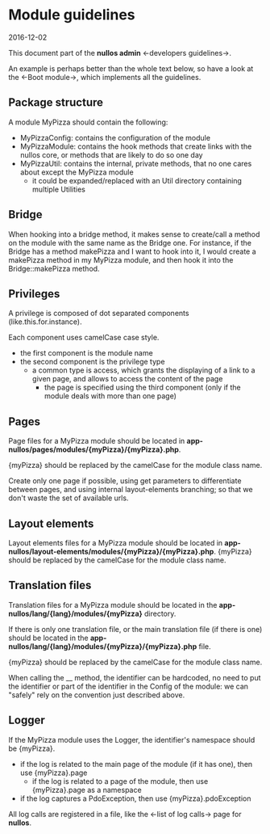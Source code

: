 Module guidelines
=====================
2016-12-02



This document part of the **nullos admin** <-developers guidelines->.




An example is perhaps better than the whole text below, so have a look at
the <-Boot module->, which implements
all the guidelines.




Package structure
--------------
A module MyPizza should contain the following:


- MyPizzaConfig: contains the configuration of the module
- MyPizzaModule: contains the hook methods that create links with the nullos core, or methods that are likely to do so one day 
- MyPizzaUtil: contains the internal, private methods, that no one cares about except the MyPizza module
    - it could be expanded/replaced with an Util directory containing multiple Utilities




Bridge
----------

When hooking into a bridge method, it makes sense to create/call a method on the module with the same name as the Bridge one.
For instance, if the Bridge has a method makePizza and I want to hook into it, I would create a makePizza method in my MyPizza module,
and then hook it into the Bridge::makePizza method.






Privileges
--------------

A privilege is composed of dot separated components (like.this.for.instance).

Each component uses camelCase case style.

- the first component is the module name
- the second component is the privilege type
    - a common type is access, which grants the displaying of a link to a given page, and allows to access the content of the page
        - the page is specified using the third component (only if the module deals with more than one page) 




Pages
----------------------

Page files for a MyPizza module should be located in **app-nullos/pages/modules/{myPizza}/{myPizza}.php**.

{myPizza} should be replaced by the camelCase for the module class name.


Create only one page if possible, using get parameters to differentiate between pages, and using internal layout-elements branching;
so that we don't waste the set of available urls.



Layout elements
----------------------

Layout elements files for a MyPizza module should be located in **app-nullos/layout-elements/modules/{myPizza}/{myPizza}.php**.
{myPizza} should be replaced by the camelCase for the module class name.



Translation files
----------------------

Translation files for a MyPizza module should be located in the **app-nullos/lang/{lang}/modules/{myPizza}** directory.

If there is only one translation file, or the main translation file (if there is one) should 
be located in the **app-nullos/lang/{lang}/modules/{myPizza}/{myPizza}.php** file.

{myPizza} should be replaced by the camelCase for the module class name.

When calling the __ method, the identifier can be hardcoded, no need to put the identifier or part of the identifier in the Config of the module: we can "safely" rely on the convention just described above.



Logger
-------------

If the MyPizza module uses the Logger, the identifier's namespace should be {myPizza}.

- if the log is related to the main page of the module (if it has one), then use {myPizza}.page
    - if the log is related to a page of the module, then use {myPizza}.page as a namespace
- if the log captures a PdoException, then use {myPizza}.pdoException



All log calls are registered in a file, like the <-list of log calls-> page for **nullos**.



